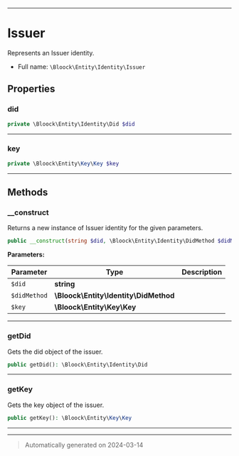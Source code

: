 ***

# Issuer

Represents an Issuer identity.



* Full name: `\Bloock\Entity\Identity\Issuer`



## Properties


### did



```php
private \Bloock\Entity\Identity\Did $did
```






***

### key



```php
private \Bloock\Entity\Key\Key $key
```






***

## Methods


### __construct

Returns a new instance of Issuer identity for the given parameters.

```php
public __construct(string $did, \Bloock\Entity\Identity\DidMethod $didMethod, \Bloock\Entity\Key\Key $key): mixed
```








**Parameters:**

| Parameter | Type | Description |
|-----------|------|-------------|
| `$did` | **string** |  |
| `$didMethod` | **\Bloock\Entity\Identity\DidMethod** |  |
| `$key` | **\Bloock\Entity\Key\Key** |  |





***

### getDid

Gets the did object of the issuer.

```php
public getDid(): \Bloock\Entity\Identity\Did
```












***

### getKey

Gets the key object of the issuer.

```php
public getKey(): \Bloock\Entity\Key\Key
```












***


***
> Automatically generated on 2024-03-14

